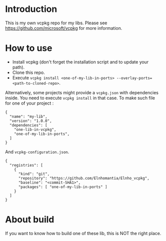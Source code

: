 # Introduction
This is my own vcpkg repo for my libs.
Please see https://github.com/microsoft/vcpkg for more information.

# How to use
- Install vcpkg (don't forget the installation script and to update your path).
- Clone this repo.
- Execute `vcpkg install <one-of-my-lib-in-ports> --overlay-ports=<path-to-cloned-repo>`.

Alternatively, some projects might provide a `vcpkg.json` with dependencies inside. You need to execute `vcpkg install` in that case.
To make such file for one of your project :
```
{
  "name": "my-lib",
  "version": "1.0.0",
  "dependencies": [
    "one-lib-in-vcpkg",
    "one-of-my-lib-in-ports",
  ]
}
```
And `vcpkg-configuration.json`.
```
{
  "registries": [
    {
      "kind": "git",
      "repository": "https://github.com/Elnhomantia/Elnho_vcpkg",
      "baseline": "<commit-SHA1>",
      "packages": [ "one-of-my-lib-in-ports" ]
    }
  ]
}
```

# About build
If you want to know how to build one of these lib, this is NOT the right place.
